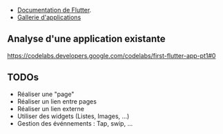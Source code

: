 
- [Documentation de Flutter](https://flutter.dev/docs).
- [Gallerie d'applications](https://gallery.flutter.dev/)

## Analyse d'une application existante

https://codelabs.developers.google.com/codelabs/first-flutter-app-pt1#0


## TODOs

- Réaliser une "page"
- Réaliser un lien entre pages
- Réaliser un lien externe
- Utiliser des widgets (Listes, Images, ...)
- Gestion des événnements : Tap, swip, ...